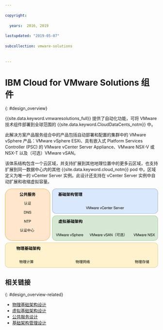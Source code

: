```yaml
---

copyright:

  years:  2016, 2019

lastupdated: "2019-05-07"

subcollection: vmware-solutions


---
```

# IBM Cloud for VMware Solutions 组件
{: #design_overview}

{{site.data.keyword.vmwaresolutions_full}} 提供了自动化功能，可将 VMware 技术组件部署到全球范围的 {{site.data.keyword.CloudDataCents_notm}} 中。

此解决方案产品服务组合中的产品包括自动部署和配置的集群中的 VMware vSphere 产品：VMware vSphere ESXi、具有嵌入式 Platform Services Controller (PSC) 的 VMware vCenter Server Appliance、VMware NSX-V 或 NSX-T 以及（可选）VMware vSAN。

该体系结构包含一个云区域，并支持扩展到其他地理位置中的更多云区域，也支持扩展到同一数据中心内的其他 {{site.data.keyword.cloud_notm}} pod 中。区域定义为唯一的 vCenter Server 实例。此设计还支持在 vCenter Server 实例中自动扩展和收缩虚拟容量。

![{{site.data.keyword.vmwaresolutions_short}} 的解决方案组件](../../images/vcsv4radiagrams-ra-full.svg "此解决方案包含物理基础架构、虚拟基础架构、基础架构管理和公共服务。")

## 相关链接
{: #design_overview-related}

* [物理基础架构设计](/docs/services/vmwaresolutions/archiref/solution?topic=vmware-solutions-design_physicalinfrastructure)
* [虚拟基础架构设计](/docs/services/vmwaresolutions/archiref/solution?topic=vmware-solutions-design_virtualinfrastructure)
* [公共服务设计](/docs/services/vmwaresolutions/archiref/solution?topic=vmware-solutions-design_commonservice)
* [基础架构管理设计](/docs/services/vmwaresolutions/archiref/solution?topic=vmware-solutions-design_infrastructuremgmt)
